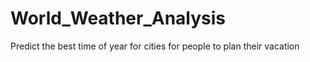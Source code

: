 # World_Weather_Analysis
Predict the best time of year for cities for people to plan their vacation
